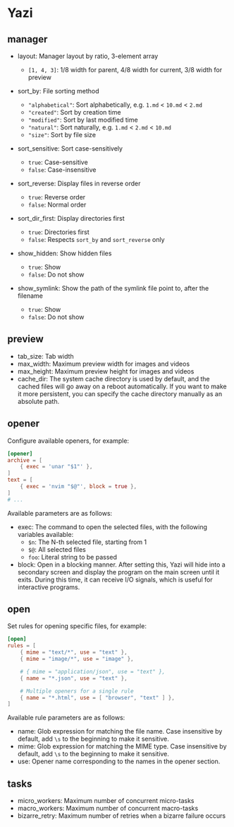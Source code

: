 # Yazi

## manager

- layout: Manager layout by ratio, 3-element array

  - `[1, 4, 3]`: 1/8 width for parent, 4/8 width for current, 3/8 width for preview

- sort_by: File sorting method

  - `"alphabetical"`: Sort alphabetically, e.g. `1.md` < `10.md` < `2.md`
  - `"created"`: Sort by creation time
  - `"modified"`: Sort by last modified time
  - `"natural"`: Sort naturally, e.g. `1.md` < `2.md` < `10.md`
  - `"size"`: Sort by file size

- sort_sensitive: Sort case-sensitively

  - `true`: Case-sensitive
  - `false`: Case-insensitive

- sort_reverse: Display files in reverse order

  - `true`: Reverse order
  - `false`: Normal order

- sort_dir_first: Display directories first

  - `true`: Directories first
  - `false`: Respects `sort_by` and `sort_reverse` only

- show_hidden: Show hidden files

  - `true`: Show
  - `false`: Do not show

- show_symlink: Show the path of the symlink file point to, after the filename

  - `true`: Show
  - `false`: Do not show

## preview

- tab_size: Tab width
- max_width: Maximum preview width for images and videos
- max_height: Maximum preview height for images and videos
- cache_dir: The system cache directory is used by default, and the cached files will go away on a reboot automatically. If you want to make it more persistent, you can specify the cache directory manually as an absolute path.

## opener

Configure available openers, for example:

```toml
[opener]
archive = [
	{ exec = 'unar "$1"' },
]
text = [
	{ exec = 'nvim "$@"', block = true },
]
# ...
```

Available parameters are as follows:

- exec: The command to open the selected files, with the following variables available:
  - `$n`: The N-th selected file, starting from 1
  - `$@`: All selected files
  - `foo`: Literal string to be passed
- block: Open in a blocking manner. After setting this, Yazi will hide into a secondary screen and display the program on the main screen until it exits. During this time, it can receive I/O signals, which is useful for interactive programs.

## open

Set rules for opening specific files, for example:

```toml
[open]
rules = [
	{ mime = "text/*", use = "text" },
	{ mime = "image/*", use = "image" },

	# { mime = "application/json", use = "text" },
	{ name = "*.json", use = "text" },

	# Multiple openers for a single rule
	{ name = "*.html", use = [ "browser", "text" ] },
]
```

Available rule parameters are as follows:

- name: Glob expression for matching the file name. Case insensitive by default, add `\s` to the beginning to make it sensitive.
- mime: Glob expression for matching the MIME type. Case insensitive by default, add `\s` to the beginning to make it sensitive.
- use: Opener name corresponding to the names in the opener section.

## tasks

- micro_workers: Maximum number of concurrent micro-tasks
- macro_workers: Maximum number of concurrent macro-tasks
- bizarre_retry: Maximum number of retries when a bizarre failure occurs
